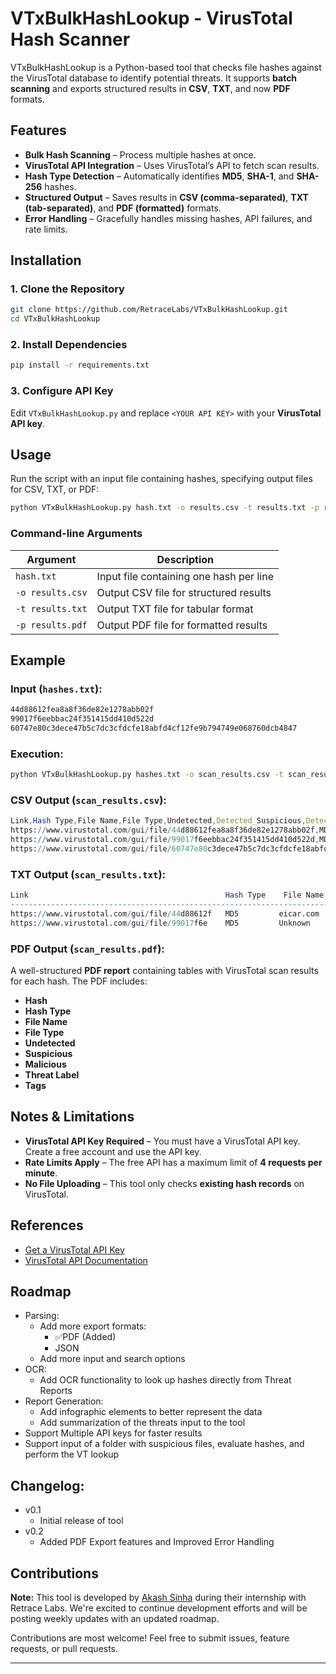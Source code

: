 # VTxBulkHashLookup - VirusTotal Hash Scanner

VTxBulkHashLookup is a Python-based tool that checks file hashes against the VirusTotal database to identify potential threats. It supports **batch scanning** and exports structured results in **CSV**, **TXT**, and now **PDF** formats.

## Features

- **Bulk Hash Scanning** – Process multiple hashes at once.
- **VirusTotal API Integration** – Uses VirusTotal’s API to fetch scan results.
- **Hash Type Detection** – Automatically identifies **MD5**, **SHA-1**, and **SHA-256** hashes.
- **Structured Output** – Saves results in **CSV (comma-separated)**, **TXT (tab-separated)**, and **PDF (formatted)** formats.
- **Error Handling** – Gracefully handles missing hashes, API failures, and rate limits.

## Installation

### 1. Clone the Repository

```bash
git clone https://github.com/RetraceLabs/VTxBulkHashLookup.git
cd VTxBulkHashLookup
```

### 2. Install Dependencies

```bash
pip install -r requirements.txt
```

### 3. Configure API Key

Edit `VTxBulkHashLookup.py` and replace `<YOUR API KEY>` with your **VirusTotal API key**.

## Usage

Run the script with an input file containing hashes, specifying output files for CSV, TXT, or PDF:

```bash
python VTxBulkHashLookup.py hash.txt -o results.csv -t results.txt -p results.pdf
```

### Command-line Arguments

| Argument | Description |
| --- | --- |
| `hash.txt` | Input file containing one hash per line |
| `-o results.csv` | Output CSV file for structured results |
| `-t results.txt` | Output TXT file for tabular format |
| `-p results.pdf` | Output PDF file for formatted results |

## Example

### Input (`hashes.txt`):

```bash
44d88612fea8a8f36de82e1278abb02f
99017f6eebbac24f351415dd410d522d
60747e80c3dece47b5c7dc3cfdcfe18abfd4cf12fe9b794749e068760dcb4847
```

### Execution:

```bash
python VTxBulkHashLookup.py hashes.txt -o scan_results.csv -t scan_results.txt -p scan_results.pdf
```

### CSV Output (`scan_results.csv`):

```mathematica
Link,Hash Type,File Name,File Type,Undetected,Detected_Suspicious,Detected_Malicious,Threat Label,Tags
https://www.virustotal.com/gui/file/44d88612fea8a8f36de82e1278abb02f,MD5,eicar.com,DOS Executable,50,2,5,Trojan,executable,testfile
https://www.virustotal.com/gui/file/99017f6eebbac24f351415dd410d522d,MD5,Unknown,Unknown,60,0,1,N/A,N/A
https://www.virustotal.com/gui/file/60747e80c3dece47b5c7dc3cfdcfe18abfd4cf12fe9b794749e068760dcb4847,SHA256,Unknown, DOS Executable, 40,0,31,N/A,peexe,upx,64bits,corrupt,overlay,executes-dropped-file,cve-2016-0101,exploit

```

### TXT Output (`scan_results.txt`):

```mathematica
Link                                            Hash Type    File Name   File Type   Undetected   Suspicious   Malicious   Threat Label       Tags
------------------------------------------------------------------------------------------------------------------------------
https://www.virustotal.com/gui/file/44d88612f   MD5         eicar.com   DOS Executable      50          2          5        Trojan      executable,testfile
https://www.virustotal.com/gui/file/99017f6e    MD5         Unknown     Unknown             60          0          1        N/A         N/A

```

### PDF Output (`scan_results.pdf`):

A well-structured **PDF report** containing tables with VirusTotal scan results for each hash. The PDF includes:

- **Hash**
- **Hash Type**
- **File Name**
- **File Type**
- **Undetected**
- **Suspicious**
- **Malicious**
- **Threat Label**
- **Tags**

## Notes & Limitations

- **VirusTotal API Key Required** – You must have a VirusTotal API key. Create a free account and use the API key.
- **Rate Limits Apply** – The free API has a maximum limit of **4 requests per minute**.
- **No File Uploading** – This tool only checks **existing hash records** on VirusTotal.

## References

- [Get a VirusTotal API Key](https://docs.virustotal.com/docs/please-give-me-an-api-key)
- [VirusTotal API Documentation](https://docs.virustotal.com/docs/api-overview)

## Roadmap

- Parsing:
    - Add more export formats:
        - ✅PDF (Added)
        - JSON
    - Add more input and search options
- OCR:
    - Add OCR functionality to look up hashes directly from Threat Reports
- Report Generation:
    - Add infographic elements to better represent the data
    - Add summarization of the threats input to the tool
- Support Multiple API keys for faster results
- Support input of a folder with suspicious files, evaluate hashes, and perform the VT lookup

## Changelog:
- v0.1 
    - Initial release of tool
- v0.2 
    - Added PDF Export features and Improved Error Handling

## Contributions

**Note:** This tool is developed by [Akash Sinha](https://github.com/imakash-sinha) during their internship with Retrace Labs.  We're excited to continue development efforts and will be posting weekly updates with an updated roadmap.

Contributions are most welcome! Feel free to submit issues, feature requests, or pull requests.

---
